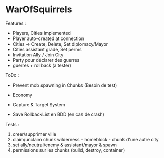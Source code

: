 # WarOfSquirrels

Features :

- Players, Cities implemented
- Player auto-created at connection
- Cities -> Create, Delete, Set diplomacy/Mayor
- Cities assistant grade, Set perms
- Invitation Ally / Join City
- Party pour déclarer des guerres
- guerres + rollback (a tester)

ToDo :

- Prevent mob spawning in Chunks (Besoin de test)

- Economy
- Capture & Target System
- Save RollbackList en BDD (en cas de crash)

Tests :

1. creer/supprimer ville
2. claim/unclaim chunk wilderness - homeblock - chunk d'une autre city
3. set ally/neutral/enemy & assistant/mayor & spawn
4. permissions sur les chunks (build, destroy, container)